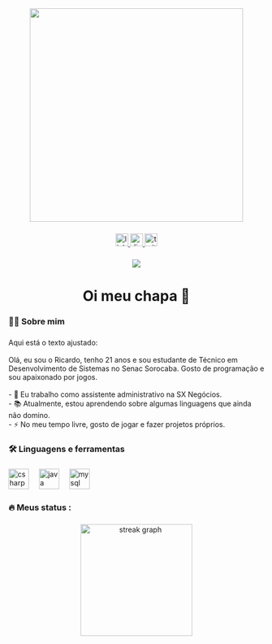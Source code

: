 <div align="center">
  <img height="420" src="https://i.imgur.com/pBJAviC.jpeg"  />
</div>

###

<div align="center">
  <a href="https://br.linkedin.com/in/ricardo-siqueira-de-moraes-b93ba0266?trk=people-guest_people_search-card" target="_blank">
    <img src="https://img.shields.io/static/v1?message=LinkedIn&logo=linkedin&label=&color=0077B5&logoColor=white&labelColor=&style=for-the-badge" height="25" alt="linkedin logo"  />
  </a>
  <a href="http://solo.to/exoshaclone" target="_blank">
    <img src="https://img.shields.io/static/v1?message=Discord&logo=discord&label=&color=7289DA&logoColor=white&labelColor=&style=for-the-badge" height="25" alt="discord logo"  />
  </a>
  <a href="https://www.twitch.tv/shaclonemaneiro1" target="_blank">
    <img src="https://img.shields.io/static/v1?message=Twitch&logo=twitch&label=&color=9146FF&logoColor=white&labelColor=&style=for-the-badge" height="25" alt="twitch logo"  />
  </a>
</div>

###

<div align="center">
  <img src="https://visitor-badge.laobi.icu/badge?page_id=MrShaclone.MrShaclone&"  />
</div>

###

<h1 align="center">Oi meu chapa 👋</h1>

###

<h3 align="left">👩‍💻  Sobre mim</h3>

###

<p align="left">Aqui está o texto ajustado:<br><br>Olá, eu sou o Ricardo, tenho 21 anos e sou estudante de Técnico em Desenvolvimento de Sistemas no Senac Sorocaba. Gosto de programação e sou apaixonado por jogos.<br><br>- 🔭 Eu trabalho como assistente administrativo na SX Negócios.<br>- 📚 Atualmente, estou aprendendo sobre algumas linguagens que ainda não domino.<br>- ⚡ No meu tempo livre, gosto de jogar e fazer projetos próprios.</p>

###

<h3 align="left">🛠 Linguagens e ferramentas</h3>

###

<div align="left">
  <img src="https://cdn.jsdelivr.net/gh/devicons/devicon/icons/csharp/csharp-original.svg" height="40" alt="csharp logo"  />
  <img width="12" />
  <img src="https://cdn.jsdelivr.net/gh/devicons/devicon/icons/java/java-original.svg" height="40" alt="java logo"  />
  <img width="12" />
  <img src="https://cdn.jsdelivr.net/gh/devicons/devicon/icons/mysql/mysql-original.svg" height="40" alt="mysql logo"  />
</div>

###

<h3 align="left">🔥   Meus status :</h3>

###

<div align="center">
  <img src="https://streak-stats.demolab.com?user=MrShaclone&locale=pt-br&mode=daily&theme=dark&hide_border=false&border_radius=5&order=3" height="220" alt="streak graph"  />
</div>

###
